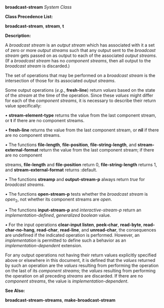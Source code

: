 **broadcast-stream** *System Class* 



**Class Precedence List:** 



**broadcast-stream**, **stream**, **t** 



**Description:** 



A *broadcast stream* is an *output stream* which has associated with it a set of zero or more *output streams* such that any output sent to the *broadcast stream* gets passed on as output to each of the associated *output streams*. (If a *broadcast stream* has no *component streams*, then all output to the *broadcast stream* is discarded.) 



The set of operations that may be performed on a *broadcast stream* is the intersection of those for its associated *output streams*. 



Some output operations (*e.g.*, **fresh-line**) return *values* based on the state of the *stream* at the time of the operation. Since these *values* might differ for each of the *component streams*, it is necessary to describe their return value specifically: 



*•* **stream-element-type** returns the value from the last component stream, or **t** if there are no component streams. 



*•* **fresh-line** returns the value from the last component stream, or **nil** if there are no component streams. 







 



 



*•* The functions **file-length**, **file-position**, **file-string-length**, and **stream-external-format** return the value from the last component stream; if there are no component 



streams, **file-length** and **file-position** return 0, **file-string-length** returns 1, and **stream-external-format** returns :default. 



*•* The functions **streamp** and **output-stream-p** always return *true* for *broadcast streams*. 



*•* The functions **open-stream-p** tests whether the *broadcast stream* is *open*<sub>2</sub>, not whether its component streams are *open*. 



*•* The functions **input-stream-p** and *interactive-stream-p* return an *implementation-defined*, *generalized boolean* value. 



*•* For the input operations **clear-input listen**, **peek-char**, **read-byte**, **read-char-no-hang**, **read-char**, **read-line**, and **unread-char**, the consequences are undefined if the indicated operation is performed. However, an *implementation* is permitted to define such a behavior as an *implementation-dependent* extension. 



For any output operations not having their return values explicitly specified above or elsewhere in this document, it is defined that the *values* returned by such an operation are the *values* resulting from performing the operation on the last of its *component streams*; the *values* resulting from performing the operation on all preceding *streams* are discarded. If there are no *component streams*, the value is *implementation-dependent*. 



**See Also:** 



**broadcast-stream-streams**, **make-broadcast-stream** 




